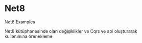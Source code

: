 # Net8
Net8 Examples

Net8 kütüphanesinde olan değişiklikler ve Cqrs ve api oluşturarak kullanımına örenekleme
